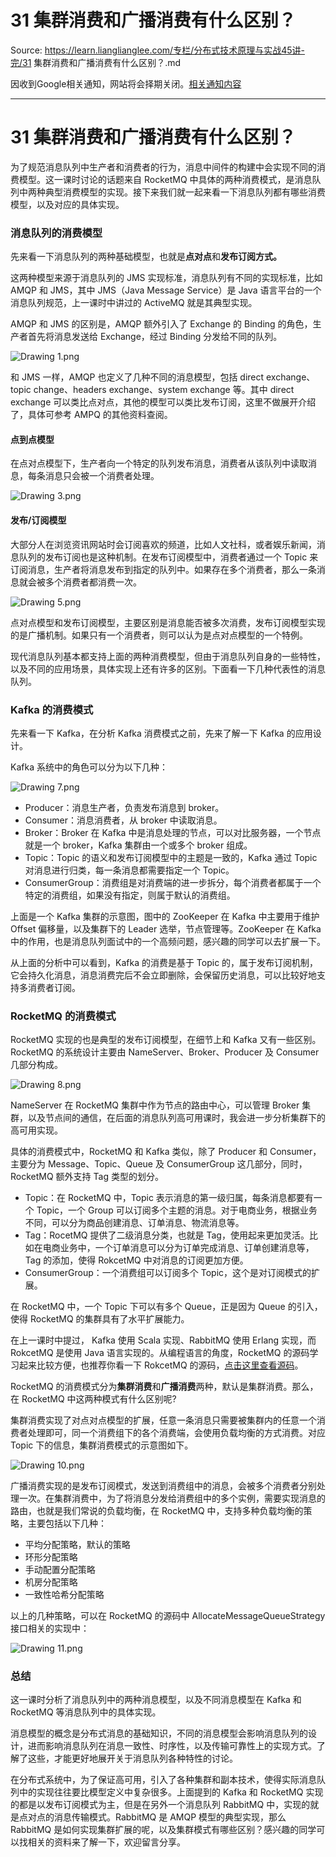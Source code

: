 # 31 集群消费和广播消费有什么区别？ 

Source: https://learn.lianglianglee.com/专栏/分布式技术原理与实战45讲-完/31 集群消费和广播消费有什么区别？.md

因收到Google相关通知，网站将会择期关闭。[相关通知内容](https://lumendatabase.org/notices/44265620)

---

# 31 集群消费和广播消费有什么区别？

为了规范消息队列中生产者和消费者的行为，消息中间件的构建中会实现不同的消费模型。这一课时讨论的话题来自 RocketMQ 中具体的两种消费模式，是消息队列中两种典型消费模型的实现。接下来我们就一起来看一下消息队列都有哪些消费模型，以及对应的具体实现。

### 消息队列的消费模型

先来看一下消息队列的两种基础模型，也就是**点对点**和**发布订阅方式。**

这两种模型来源于消息队列的 JMS 实现标准，消息队列有不同的实现标准，比如 AMQP 和 JMS，其中 JMS（Java Message Service）是 Java 语言平台的一个消息队列规范，上一课时中讲过的 ActiveMQ 就是其典型实现。

AMQP 和 JMS 的区别是，AMQP 额外引入了 Exchange 的 Binding 的角色，生产者首先将消息发送给 Exchange，经过 Binding 分发给不同的队列。

![Drawing 1.png](assets/CgqCHl8EUu-AB8ALAAB5n2wSUOY133.png)

和 JMS 一样，AMQP 也定义了几种不同的消息模型，包括 direct exchange、topic change、headers exchange、system exchange 等。其中 direct exchange 可以类比点对点，其他的模型可以类比发布订阅，这里不做展开介绍了，具体可参考 AMPQ 的其他资料查阅。

#### 点到点模型

在点对点模型下，生产者向一个特定的队列发布消息，消费者从该队列中读取消息，每条消息只会被一个消费者处理。

![Drawing 3.png](assets/Ciqc1F8EUvqAayF0AAAzEeraHJI842.png)

#### 发布/订阅模型

大部分人在浏览资讯网站时会订阅喜欢的频道，比如人文社科，或者娱乐新闻，消息队列的发布订阅也是这种机制。在发布订阅模型中，消费者通过一个 Topic 来订阅消息，生产者将消息发布到指定的队列中。如果存在多个消费者，那么一条消息就会被多个消费者都消费一次。

![Drawing 5.png](assets/Ciqc1F8EUwOAO103AACu31NRT3E753.png)

点对点模型和发布订阅模型，主要区别是消息能否被多次消费，发布订阅模型实现的是广播机制。如果只有一个消费者，则可以认为是点对点模型的一个特例。

现代消息队列基本都支持上面的两种消费模型，但由于消息队列自身的一些特性，以及不同的应用场景，具体实现上还有许多的区别。下面看一下几种代表性的消息队列。

### Kafka 的消费模式

先来看一下 Kafka，在分析 Kafka 消费模式之前，先来了解一下 Kafka 的应用设计。

Kafka 系统中的角色可以分为以下几种：

![Drawing 7.png](assets/Ciqc1F8EUw6AckKuAAB5H8u_u4w504.png)

* Producer：消息生产者，负责发布消息到 broker。
* Consumer：消息消费者，从 broker 中读取消息。
* Broker：Broker 在 Kafka 中是消息处理的节点，可以对比服务器，一个节点就是一个 broker，Kafka 集群由一个或多个 broker 组成。
* Topic：Topic 的语义和发布订阅模型中的主题是一致的，Kafka 通过 Topic 对消息进行归类，每一条消息都需要指定一个 Topic。
* ConsumerGroup：消费组是对消费端的进一步拆分，每个消费者都属于一个特定的消费组，如果没有指定，则属于默认的消费组。

上面是一个 Kafka 集群的示意图，图中的 ZooKeeper 在 Kafka 中主要用于维护 Offset 偏移量，以及集群下的 Leader 选举，节点管理等。ZooKeeper 在 Kafka 中的作用，也是消息队列面试中的一个高频问题，感兴趣的同学可以去扩展一下。

从上面的分析中可以看到，Kafka 的消费是基于 Topic 的，属于发布订阅机制，它会持久化消息，消息消费完后不会立即删除，会保留历史消息，可以比较好地支持多消费者订阅。

### RocketMQ 的消费模式

RocketMQ 实现的也是典型的发布订阅模型，在细节上和 Kafka 又有一些区别。RocketMQ 的系统设计主要由 NameServer、Broker、Producer 及 Consumer 几部分构成。

![Drawing 8.png](assets/CgqCHl8EUxeAeYzBAAM3YwJnQnM271.png)

NameServer 在 RocketMQ 集群中作为节点的路由中心，可以管理 Broker 集群，以及节点间的通信，在后面的消息队列高可用课时，我会进一步分析集群下的高可用实现。

具体的消费模式中，RocketMQ 和 Kafka 类似，除了 Producer 和 Consumer，主要分为 Message、Topic、Queue 及 ConsumerGroup 这几部分，同时，RocketMQ 额外支持 Tag 类型的划分。

* Topic：在 RocketMQ 中，Topic 表示消息的第一级归属，每条消息都要有一个 Topic，一个 Group 可以订阅多个主题的消息。对于电商业务，根据业务不同，可以分为商品创建消息、订单消息、物流消息等。
* Tag：RocetMQ 提供了二级消息分类，也就是 Tag，使用起来更加灵活。比如在电商业务中，一个订单消息可以分为订单完成消息、订单创建消息等，Tag 的添加，使得 RokcetMQ 中对消息的订阅更加方便。
* ConsumerGroup：一个消费组可以订阅多个 Topic，这个是对订阅模式的扩展。

在 RocketMQ 中，一个 Topic 下可以有多个 Queue，正是因为 Queue 的引入，使得 RocketMQ 的集群具有了水平扩展能力。

在上一课时中提过， Kafka 使用 Scala 实现、RabbitMQ 使用 Erlang 实现，而 RokcetMQ 是使用 Java 语言实现的。从编程语言的角度，RocketMQ 的源码学习起来比较方便，也推荐你看一下 RokcetMQ 的源码，[点击这里查看源码](https://github.com/apache/rocketmq)。

RocketMQ 的消费模式分为**集群消费**和**广播消费**两种，默认是集群消费。那么，在 RocketMQ 中这两种模式有什么区别呢?

集群消费实现了对点对点模型的扩展，任意一条消息只需要被集群内的任意一个消费者处理即可，同一个消费组下的各个消费端，会使用负载均衡的方式消费。对应 Topic 下的信息，集群消费模式的示意图如下。

![Drawing 10.png](assets/Ciqc1F8EUyOAGys6AACa-1Mqcd8323.png)

广播消费实现的是发布订阅模式，发送到消费组中的消息，会被多个消费者分别处理一次。在集群消费中，为了将消息分发给消费组中的多个实例，需要实现消息的路由，也就是我们常说的负载均衡，在 RocketMQ 中，支持多种负载均衡的策略，主要包括以下几种：

* 平均分配策略，默认的策略
* 环形分配策略
* 手动配置分配策略
* 机房分配策略
* 一致性哈希分配策略

以上的几种策略，可以在 RocketMQ 的源码中 AllocateMessageQueueStrategy 接口相关的实现中：

![Drawing 11.png](assets/Ciqc1F8EUyqAYTXgAAHer2qwRpk987.png)

### 总结

这一课时分析了消息队列中的两种消息模型，以及不同消息模型在 Kafka 和 RocketMQ 等消息队列中的具体实现。

消息模型的概念是分布式消息的基础知识，不同的消息模型会影响消息队列的设计，进而影响消息队列在消息一致性、时序性，以及传输可靠性上的实现方式。了解了这些，才能更好地展开关于消息队列各种特性的讨论。

在分布式系统中，为了保证高可用，引入了各种集群和副本技术，使得实际消息队列中的实现往往要比模型定义中复杂很多。上面提到的 Kafka 和 RocketMQ 实现的都是以发布订阅模式为主，但是在另外一个消息队列 RabbitMQ 中，实现的就是点对点的消息传输模式。RabbitMQ 是 AMQP 模型的典型实现，那么 RabbitMQ 是如何实现集群扩展的呢，以及集群模式有哪些区别？感兴趣的同学可以找相关的资料来了解一下，欢迎留言分享。